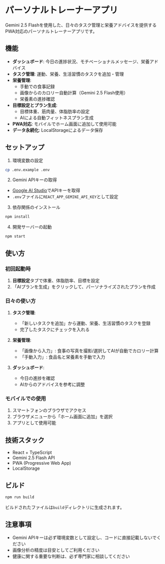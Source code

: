 # パーソナルトレーナーアプリ

Gemini 2.5 Flashを使用した、日々のタスク管理と栄養アドバイスを提供するPWA対応のパーソナルトレーナーアプリです。

## 機能

- **ダッシュボード**: 今日の進捗状況、モチベーショナルメッセージ、栄養アドバイス
- **タスク管理**: 運動、栄養、生活習慣のタスクを追加・管理
- **栄養管理**: 
  - 手動での食事記録
  - 画像からのカロリー自動計算（Gemini 2.5 Flash使用）
  - 栄養素の進捗確認
- **目標設定とプラン生成**:
  - 目標体重、筋肉量、体脂肪率の設定
  - AIによる自動フィットネスプラン生成
- **PWA対応**: モバイルでホーム画面に追加して使用可能
- **データ永続化**: LocalStorageによるデータ保存

## セットアップ

1. 環境変数の設定
```bash
cp .env.example .env
```

2. Gemini APIキーの取得
- [Google AI Studio](https://makersuite.google.com/app/apikey)でAPIキーを取得
- `.env`ファイルに`REACT_APP_GEMINI_API_KEY`として設定

3. 依存関係のインストール
```bash
npm install
```

4. 開発サーバーの起動
```bash
npm start
```

## 使い方

### 初回起動時

1. **目標設定**タブで体重、体脂肪率、目標を設定
2. 「AIプランを生成」をクリックして、パーソナライズされたプランを作成

### 日々の使い方

1. **タスク管理**:
   - 「新しいタスクを追加」から運動、栄養、生活習慣のタスクを登録
   - 完了したタスクにチェックを入れる

2. **栄養管理**:
   - 「画像から入力」: 食事の写真を撮影/選択してAIが自動でカロリー計算
   - 「手動入力」: 食品名と栄養素を手動で入力

3. **ダッシュボード**:
   - 今日の進捗を確認
   - AIからのアドバイスを参考に調整

### モバイルでの使用

1. スマートフォンのブラウザでアクセス
2. ブラウザメニューから「ホーム画面に追加」を選択
3. アプリとして使用可能

## 技術スタック

- React + TypeScript
- Gemini 2.5 Flash API
- PWA (Progressive Web App)
- LocalStorage

## ビルド

```bash
npm run build
```

ビルドされたファイルは`build`ディレクトリに生成されます。

## 注意事項

- Gemini APIキーは必ず環境変数として設定し、コードに直接記載しないでください
- 画像分析の精度は目安としてご利用ください
- 健康に関する重要な判断は、必ず専門家に相談してください